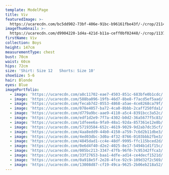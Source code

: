 ```yaml
---
template: ModelPage
title: Viv
featuredImage: >-
  https://ucarecdn.com/bc5dd902-73bf-406e-91bc-b96161fbe43f/-/crop/2114x1205/0,0/-/preview/
imageThumbnail: >-
  https://ucarecdn.com/d9904220-1d4a-421d-b11a-ceff0bf02448/-/crop/1137x1256/430,109/-/preview/
firstName: Viv
collection: Boys
height: 147cm
measurementType: chest
bust: 70cm
waist: 60cm
hips: 72cm
size: 'Shirt: Size 12   Shorts: Size 10'
shoeSize: 5-6
hair: Blonde
eyes: Blue
imagePortfolio:
  - image: 'https://ucarecdn.com/a8c11702-eae7-4503-851c-683bfe0b1cdc/'
  - image: 'https://ucarecdn.com/588ba096-19fb-46d7-8be8-f7acd5ef5aad/'
  - image: 'https://ucarecdn.com/fecab7d2-0553-4868-a5ae-4ce8268ca79f/'
  - image: 'https://ucarecdn.com/078e4057-ba72-4ca0-8bbb-2caff250fda1/'
  - image: 'https://ucarecdn.com/d779a9bc-aae9-4110-a5c4-8391bcc3a52c/'
  - image: 'https://ucarecdn.com/edf1d2e9-7f7a-4302-b0d2-36a5677f5c83/'
  - image: 'https://ucarecdn.com/1dfeee6a-9fa9-48a1-92da-857361e12e8b/'
  - image: 'https://ucarecdn.com/57193584-652c-4619-9029-9d2ab7dc35cf/'
  - image: 'https://ucarecdn.com/4aa8edd9-44b0-4150-a759-7c6d2b11dbe3/'
  - image: 'https://ucarecdn.com/4ed03dbc-3d0a-4f32-8766-0103bbb2fbe3/'
  - image: 'https://ucarecdn.com/4845dad1-cc4e-48df-9995-ffc115bced2d/'
  - image: 'https://ucarecdn.com/0e6d4f40-d2e2-4025-8e17-5494b1d1f15c/'
  - image: 'https://ucarecdn.com/005bc213-3347-47fb-96f0-7c95342ffca3/'
  - image: 'https://ucarecdn.com/33f27653-baa1-4dfe-ad14-ce4decf1521d/'
  - image: 'https://ucarecdn.com/0a918e5f-2e28-4fce-92c9-109d32f2c569/'
  - image: 'https://ucarecdn.com/13008d87-cf19-49ca-9625-2b06eb218a52/'
---
```


